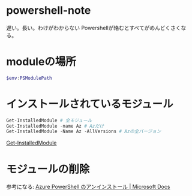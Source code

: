 # powershell-note

遅い。長い。わけがわからない
Powershellが絡むとすべてがめんどくさくなる。

# moduleの場所

``` powershell
$env:PSModulePath
```

# インストールされているモジュール

``` powershell
Get-InstalledModule # 全モジュール
Get-InstalledModule -name Az # Azだけ
Get-InstalledModule -Name Az -AllVersions # Azの全バージョン

```

[Get-InstalledModule](https://docs.microsoft.com/en-us/powershell/module/powershellget/get-installedmodule?view=powershell-6)


# モジュールの削除

参考になる: [Azure PowerShell のアンインストール | Microsoft Docs](https://docs.microsoft.com/ja-jp/powershell/azure/uninstall-az-ps?view=azps-2.8.0)